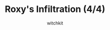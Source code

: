 ---
media: "images/rounds/war/roxy_4.png"
media_type: image
title: Roxy's Infiltration (4/4)
author: [witchkit]
desc: Roxy Day leads a daring solo infiltration of the NT colony.
---